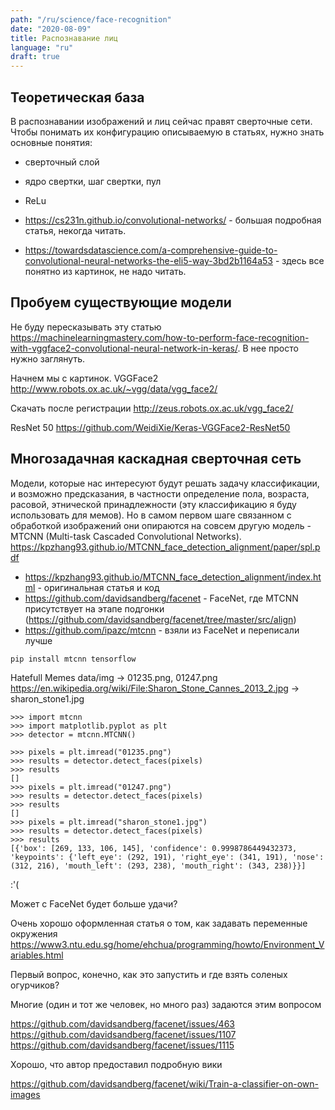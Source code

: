 ```yaml
---
path: "/ru/science/face-recognition"
date: "2020-08-09"
title: Распознавание лиц
language: "ru"
draft: true
---
```


## Теоретическая база

В распознавании изображений и лиц сейчас правят сверточные сети. Чтобы понимать их конфигурацию описываемую в статьях, нужно знать основные понятия:

- сверточный слой
- ядро свертки, шаг свертки, пул
- ReLu

- https://cs231n.github.io/convolutional-networks/ - большая подробная статья, некогда читать.
- https://towardsdatascience.com/a-comprehensive-guide-to-convolutional-neural-networks-the-eli5-way-3bd2b1164a53 - здесь все понятно из картинок, не надо читать.

## Пробуем существующие модели

Не буду пересказывать эту статью https://machinelearningmastery.com/how-to-perform-face-recognition-with-vggface2-convolutional-neural-network-in-keras/. В нее просто нужно заглянуть.

Начнем мы с картинок. VGGFace2 http://www.robots.ox.ac.uk/~vgg/data/vgg_face2/

Скачать после регистрации http://zeus.robots.ox.ac.uk/vgg_face2/

ResNet 50 https://github.com/WeidiXie/Keras-VGGFace2-ResNet50

## Многозадачная каскадная сверточная сеть

Модели, которые нас интересуют будут решать задачу классификации, и возможно предсказания, в частности определение пола, возраста, расовой, этнической принадлежности (эту классификацию я буду использовать для мемов). Но в самом первом шаге связанном с обработкой изображений они опираются на совсем другую модель - MTCNN (Multi-task Cascaded Convolutional Networks). https://kpzhang93.github.io/MTCNN_face_detection_alignment/paper/spl.pdf

- https://kpzhang93.github.io/MTCNN_face_detection_alignment/index.html - оригинальная статья и код
- https://github.com/davidsandberg/facenet - FaceNet, где MTCNN присутствует на этапе подгонки (https://github.com/davidsandberg/facenet/tree/master/src/align)
- https://github.com/ipazc/mtcnn - взяли из FaceNet и переписали лучше


```
pip install mtcnn tensorflow
```

Hatefull Memes data/img -> 01235.png, 01247.png
https://en.wikipedia.org/wiki/File:Sharon_Stone_Cannes_2013_2.jpg -> sharon_stone1.jpg
```
>>> import mtcnn
>>> import matplotlib.pyplot as plt
>>> detector = mtcnn.MTCNN()

>>> pixels = plt.imread("01235.png")
>>> results = detector.detect_faces(pixels)
>>> results
[]
>>> pixels = plt.imread("01247.png")
>>> results = detector.detect_faces(pixels)
>>> results
[]
>>> pixels = plt.imread("sharon_stone1.jpg")
>>> results = detector.detect_faces(pixels)
>>> results
[{'box': [269, 133, 106, 145], 'confidence': 0.9998786449432373, 'keypoints': {'left_eye': (292, 191), 'right_eye': (341, 191), 'nose': (312, 216), 'mouth_left': (293, 238), 'mouth_right': (343, 238)}}]
```

:'(

Может с FaceNet будет больше удачи?

Очень хорошо оформленная статья о том, как задавать переменные окружения https://www3.ntu.edu.sg/home/ehchua/programming/howto/Environment_Variables.html

Первый вопрос, конечно, как это запустить и где взять соленых огурчиков? 

Многие (один и тот же человек, но много раз) задаются этим вопросом

https://github.com/davidsandberg/facenet/issues/463
https://github.com/davidsandberg/facenet/issues/1107
https://github.com/davidsandberg/facenet/issues/1115

Хорошо, что автор предоставил подробную вики

https://github.com/davidsandberg/facenet/wiki/Train-a-classifier-on-own-images


